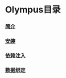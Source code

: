 # Olympus目录

### [简介](./docs/summary.md)

### [安装](./docs/install.md)

### [依赖注入](./docs/injection.md)

### [数据绑定](./docs/bindings.md)